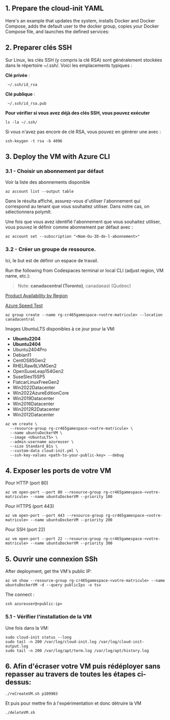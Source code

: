 ## 1. Prepare the cloud-init YAML
Here's an example that updates the system, installs Docker and Docker Compose, adds the default user to the docker group, copies your Docker Compose file, and launches the defined services:

## 2. Preparer clés SSH 
Sur Linux, les clés SSH (y compris la clé RSA) sont généralement stockées dans le répertoire ~/.ssh/. Voici les emplacements typiques :

**Clé privée** :
```
 ~/.ssh/id_rsa
```
**Clé publique** :
```
 ~/.ssh/id_rsa.pub
```

**Pour vérifier si vous avez déjà des clés SSH, vous pouvez exécuter**

```
ls -la ~/.ssh/
```
Si vous n'avez pas encore de clé RSA, vous pouvez en générer une avec :

```
ssh-keygen -t rsa -b 4096
```

## 3. Deploy the VM with Azure CLI
### 3.1 - Choisir un abonnement par défaut
 
Voir la liste des abonnements disponible

```
az account list --output table
```
Dans le résulta affiché, assurez-vous d'utiliser l'abonnement qui correspond au tenant que vous souhaitez utiliser. Dans notre cas, on sélectionnera polymlt.

Une fois que vous avez identifié l'abonnement que vous souhaitez utiliser, vous pouvez le définir comme abonnement par défaut avec :

```
az account set --subscription "<Nom-Ou-ID-de-l-abonnement>"
```

### 3.2 - Créer un groupe de ressource.

Ici, le but est de définir un espace de travail.

Run the following from Codespaces terminal or local CLI (adjust region, VM name, etc.):

> Note: **canadacentral (Toronto)**, canadaeast (Québec)

[Product Availability by Region](https://azure.microsoft.com/en-us/explore/global-infrastructure/products-by-region/table)

[Azure Speed Test](https://www.azurespeed.com/Information/AzureRegions)

```
az group create --name rg-cr465gamespace-<votre-matricule> --location canadacentral
```

Images UbuntuLTS disponibles à ce jour pour la VM:

- **Ubuntu2204**
- **Ubuntu2404**
- Ubuntu2404Pro
- Debian11
- CentOS85Gen2 
- RHELRaw8LVMGen2
- OpenSuseLeap154Gen2 
- SuseSles15SP5
- FlatcarLinuxFreeGen2
- Win2022Datacenter
- Win2022AzureEditionCore
- Win2019Datacenter
- Win2016Datacenter
- Win2012R2Datacenter
- Win2012Datacenter

```
az vm create \
  --resource-group rg-cr465gamespace-<votre-matricule> \
  --name ubuntuDockerVM \
  --image <UbuntuLTS> \
  --admin-username azureuser \
  --size Standard_B1s \
  --custom-data cloud-init.yml \
  --ssh-key-values <path-to-your-public-key> --debug
```

## 4. Exposer les ports de votre VM

Pour HTTP (port 80)
```
az vm open-port --port 80 --resource-group rg-cr465gamespace-<votre-matricule> --name ubuntuDockerVM --priority 100
```
Pour HTTPS (port 443)
```
az vm open-port --port 443 --resource-group rg-cr465gamespace-<votre-matricule> --name ubuntuDockerVM --priority 200
```
Pour SSH (port 22)
```
az vm open-port --port 22 --resource-group rg-cr465gamespace-<votre-matricule> --name ubuntuDockerVM --priority 300
```
## 5. Ouvrir une connexion SSh

After deployment, get the VM's public IP:

```
az vm show --resource-group rg-cr465gamespace-<votre-matricule> --name ubuntuDockerVM -d --query publicIps -o tsv
```
The connect :


```
ssh azureuser@<public-ip>

```
### 5.1 - Vérifier l'installation de la VM

Une fois dans la VM:

```
sudo cloud-init status --long
sudo tail -n 200 /var/log/cloud-init.log /var/log/cloud-init-output.log
sudo tail -n 200 /var/log/apt/term.log /var/log/apt/history.log
```

## 6. Afin d'écraser votre VM puis rédéployer sans repasser au travers de toutes les étapes ci-dessus:

```
./reCreateVM.sh p109903
```

Et puis pour mettre fin à l'expérimentation et donc détruire la VM

```
./deleteVM.sh
```